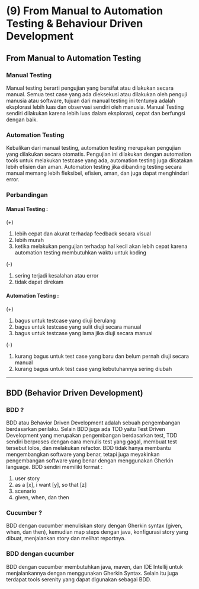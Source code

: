 # (9) From Manual to Automation Testing & Behaviour Driven Development

## From Manual to Automation Testing

### Manual Testing
Manual testing berarti pengujian yang bersifat atau dilakukan secara manual. Semua test case yang ada
dieksekusi atau dilakukan oleh penguji manusia atau software, tujuan dari manual testing ini tentunya adalah
eksplorasi lebih luas dan observasi sendiri oleh manusia. Manual Testing sendiri dilakukan karena lebih luas dalam eksplorasi,
 cepat dan berfungsi dengan baik.

### Automation Testing
Kebalikan dari manual testing, automation testing merupakan pengujian yang dilakukan secara otomatis. Pengujian ini dilakukan
dengan automation tools untuk melakukan testcase yang ada, automation testing juga dikatakan lebih efisien dan aman. Automation testing
jika dibanding testing secara manual memang lebih fleksibel, efisien, aman, dan juga dapat menghindari error.

### Perbandingan
#### Manual Testing :
(+) 
1. lebih cepat dan akurat terhadap feedback secara visual
2. lebih murah
3. ketika melakukan pengujian terhadap hal kecil akan lebih cepat karena automation testing membutuhkan waktu untuk koding

(-)
1. sering terjadi kesalahan atau error
2. tidak dapat direkam

#### Automation Testing :
(+)
1. bagus untuk testcase yang diuji berulang
2. bagus untuk testcase yang sulit diuji secara manual
3. bagus untuk testcase yang lama jika diuji secara manual

(-)
1. kurang bagus untuk test case yang baru dan belum pernah diuji secara manual
2. kurang bagus untuk test case yang kebutuhannya sering diubah

- - -

## BDD (Behavior Driven Development)
### BDD ?
BDD atau Behavior Driven Development adalah sebuah pengembangan berdasarkan perilaku. Selain BDD juga ada TDD yaitu 
Test Driven Development yang merupakan pengembangan berdasarkan test, TDD sendiri berproses dengan cara menulis test yang gagal,
 membuat test tersebut lolos, dan melakukan refactor. BDD tidak hanya membantu mengembangkan software yang benar, tetapi juga
meyakinkan pengembangan software yang benar dengan menggunakan Gherkin language. BDD sendiri memiliki format :
1. user story
2. as a [x], i want [y], so that [z]
3. scenario
4. given, when, dan then
### Cucumber ?
BDD dengan cucumber menuliskan story dengan Gherkin syntax (given, when, dan then), kemudian map steps dengan java, konfigurasi
story yang dibuat, menjalankan story dan melihat reportnya.

### BDD dengan cucumber
BDD dengan cucumber membutuhkan java, maven, dan IDE Intellij untuk menjalankannya dengan menggunakan Gherkin Syntax.
Selain itu juga terdapat tools serenity yang dapat digunakan sebagai BDD.
